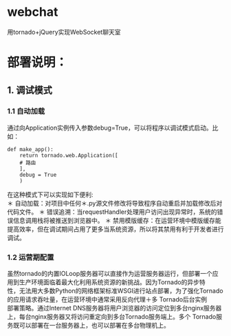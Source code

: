 # webchat
用tornado+jQuery实现WebSocket聊天室

# 部署说明：
## 1. 调试模式
### 1.1 自动加载
通过向Application实例传入参数debug=True，可以将程序以调试模式启动。比如：<br>
```
def make_app():
    return tornado.web.Application([
    # 路由
    ],
    debug = True
    )
```
在这种模式下可以实现如下便利:<br>
＊   自动加载：对项目中任何＊.py源文件修改将导致程序自动重启并加载修改后对代码文件。
＊   错误追溯：当requestHandler处理用户访问出现异常时，系统的错误信息调用栈将被推送到浏览器中。
＊   禁用模版缓存：在运营环境中模版缓存能提高效率，但在调试期间占用了更多当系统资源，所以将其禁用有利于开发者进行调试。
          
### 1.2 运营期配置
虽然tornado的内置IOLoop服务器可以直接作为运营服务器运行，但部署一个应用到生产环境面临着最大化利用系统资源的新挑战。因为Tornado的异步特            性，无法用大多数Python的网络框架标准WSGI进行站点部署，为了强化Tornado的应用请求吞吐量，在运营环境中通常采用反向代理＋多 Tornado后台实例          部署策略。通过Internet DNS服务器将用户浏览器的访问定位到多台nginx服务器上，每台nginx服务器又将访问重定向到多台Tornado服务端上。多个              Tornado服务既可以部署在一台服务器上，也可以部署在多台物理机上。
